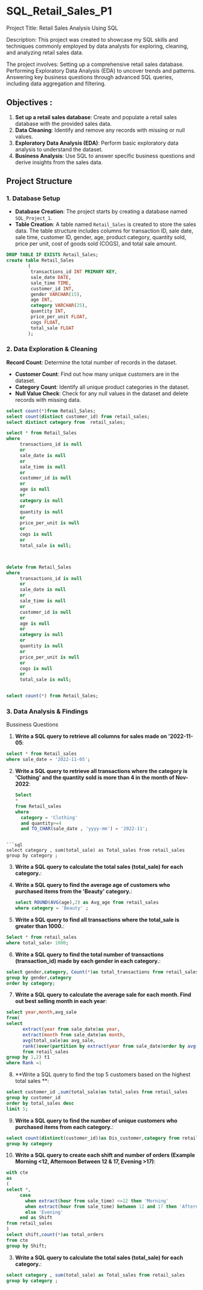 # SQL_Retail_Sales_P1
Project Title: Retail Sales Analysis Using SQL

Description:
This project was created to showcase my SQL skills and techniques commonly employed by data analysts for exploring, cleaning, and analyzing retail sales data.

The project involves:
                    Setting up a comprehensive retail sales database.
                    Performing Exploratory Data Analysis (EDA) to uncover trends and patterns.
                    Answering key business questions through advanced SQL queries, including data aggregation and filtering.


## Objectives :   
1. **Set up a retail sales database**: Create and populate a retail sales database with the provided sales data.
2. **Data Cleaning**: Identify and remove any records with missing or null values.
3. **Exploratory Data Analysis (EDA)**: Perform basic exploratory data analysis to understand the dataset.
4. **Business Analysis**: Use SQL to answer specific business questions and derive insights from the sales data.


## Project Structure

### 1. Database Setup

- **Database Creation**: The project starts by creating a database named `SQL_Project_1`.
- **Table Creation**: A table named `Retail_Sales` is created to store the sales data. The table structure includes columns for transaction ID, sale date, sale time, customer ID, gender, age, product category, quantity sold, price per unit, cost of goods sold (COGS), and total sale amount.

```sql
DROP TABLE IF EXISTS Retail_Sales;
create table Retail_Sales
        (
         transactions_id INT PRIMARY KEY, 
         sale_date DATE,
         sale_time TIME,
         customer_id INT,
         gender	VARCHAR(15),
         age INT,
         category VARCHAR(25),
         quantity INT,
         price_per_unit FLOAT,
         cogs FLOAT,
         total_sale FLOAT
        );
```

### 2. Data Exploration & Cleaning

**Record Count**: Determine the total number of records in the dataset.
- **Customer Count**: Find out how many unique customers are in the dataset.
- **Category Count**: Identify all unique product categories in the dataset.
- **Null Value Check**: Check for any null values in the dataset and delete records with missing data.

```sql
select count(*)from Retail_Sales;
select count(distinct customer_id) from retail_sales;
select distinct category from  retail_sales;

select * from Retail_Sales
where 
     transactions_id is null
	 or
	 sale_date is null
	 or
	 sale_time is null
	 or
	 customer_id is null
	 or
	 age is null
	 or
	 category is null
	 or
	 quantity is null
	 or
	 price_per_unit is null
	 or
	 cogs is null 
	 or 
	 total_sale is null;



delete from Retail_Sales
where 
     transactions_id is null
	 or
	 sale_date is null
	 or
	 sale_time is null
	 or
	 customer_id is null
	 or
	 age is null
	 or
	 category is null
	 or
	 quantity is null
	 or
	 price_per_unit is null
	 or
	 cogs is null 
	 or 
	 total_sale is null;


select count(*) from Retail_Sales;

```


### 3. Data Analysis & Findings

Bussiness Questions

1. **Write a SQL query to retrieve all columns for sales made on '2022-11-05**:
```sql
select * from Retail_sales
where sale_date = '2022-11-05';
```


2. **Write a SQL query to retrieve all transactions where the category is 'Clothing' and the quantity sold is more than 4 in the month of Nov-2022**:
   ```sql
   Select
   * 
   from Retail_sales
   where
     category = 'Clothing'
	 and quantity>=4
     and TO_CHAR(sale_date , 'yyyy-mm') = '2022-11';
 ```

```sql
select category , sum(total_sale) as Total_sales from retail_sales
group by category ;

 ```

3. **Write a SQL query to calculate the total sales (total_sale) for each category.**:


4. **Write a SQL query to find the average age of customers who purchased items from the 'Beauty' category.**:
   ```sql
   select ROUND(AVG(age),2) as Avg_age from retail_sales
   where category = 'Beauty' ;
   ```


5. **Write a SQL query to find all transactions where the total_sale is greater than 1000.**:
 ```sql
Select * from retail_sales
where total_sale> 1000;
 ```

6. **Write a SQL query to find the total number of transactions (transaction_id) made by each gender in each category.**:
```sql
select gender,category, Count(*)as total_transactions from retail_sales
group by gender,category 
order by category;
```



7. **Write a SQL query to calculate the average sale for each month. Find out best selling month in each year**:
```sql
select year,month,avg_sale
from(
select 
      extract(year from sale_date)as year,
	  extract(month from sale_date)as month,
	  avg(total_sale)as avg_sale,
	  rank()over(partition by extract(year from sale_date)order by avg(total_sale)desc) as Rank
	  from retail_sales
group by 1,2) t1
where Rank =1
```

8. **Write a SQL query to find the top 5 customers based on the highest total sales **:
```sql
select customer_id ,sum(total_sale)as total_sales from retail_sales
group by customer_id
order by total_sales desc
limit 5; 
```


9. **Write a SQL query to find the number of unique customers who purchased items from each category.**:
```sql
select count(distinct(customer_id))as Dis_customer,category from retail_sales
group by category
```

10. **Write a SQL query to create each shift and number of orders (Example Morning <12, Afternoon Between 12 & 17, Evening >17)**:
```sql
with cte
as
(
select *,
     case
	   when extract(hour from sale_time) <=12 then 'Morning'
	   when extract(hour from sale_time) between 12 and 17 then 'Afternoon'
	   else 'Evening'
     end as Shift
from retail_sales
)
select shift,count(*)as total_orders
from cte
group by Shift;
```

3. **Write a SQL query to calculate the total sales (total_sale) for each category.**:
```sql
select category , sum(total_sale) as Total_sales from retail_sales
group by category ;

 ```











